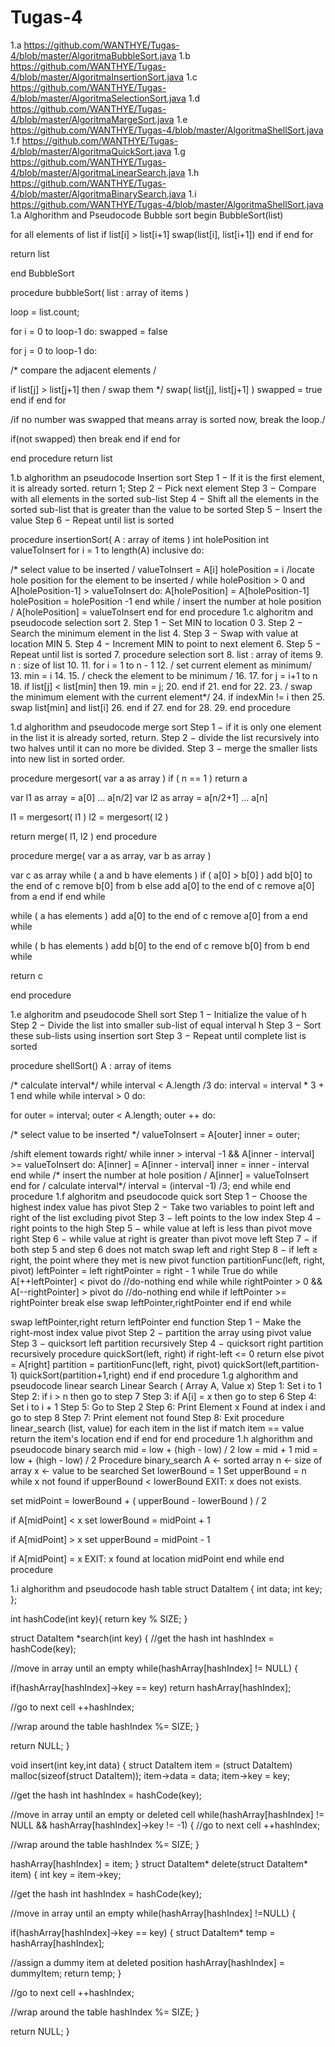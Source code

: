 # Tugas-4
1.a https://github.com/WANTHYE/Tugas-4/blob/master/AlgoritmaBubbleSort.java
1.b https://github.com/WANTHYE/Tugas-4/blob/master/AlgoritmaInsertionSort.java
1.c https://github.com/WANTHYE/Tugas-4/blob/master/AlgoritmaSelectionSort.java
1.d https://github.com/WANTHYE/Tugas-4/blob/master/AlgoritmaMargeSort.java
1.e https://github.com/WANTHYE/Tugas-4/blob/master/AlgoritmaShellSort.java
1.f https://github.com/WANTHYE/Tugas-4/blob/master/AlgoritmaQuickSort.java
1.g https://github.com/WANTHYE/Tugas-4/blob/master/AlgoritmaLinearSearch.java
1.h https://github.com/WANTHYE/Tugas-4/blob/master/AlgoritmaBinarySearch.java
1.i https://github.com/WANTHYE/Tugas-4/blob/master/AlgoritmaShellSort.java
1.a Alghorithm and Pseudocode Bubble sort begin BubbleSort(list)

for all elements of list if list[i] > list[i+1] swap(list[i], list[i+1]) end if end for

return list

end BubbleSort

procedure bubbleSort( list : array of items )

loop = list.count;

for i = 0 to loop-1 do: swapped = false

for j = 0 to loop-1 do:

/* compare the adjacent elements /

if list[j] > list[j+1] then / swap them */ swap( list[j], list[j+1] ) swapped = true end if end for

/if no number was swapped that means array is sorted now, break the loop./

if(not swapped) then break end if end for

end procedure return list

1.b alghorithm an pseudocode Insertion sort Step 1 − If it is the first element, it is already sorted. return 1; Step 2 − Pick next element Step 3 − Compare with all elements in the sorted sub-list Step 4 − Shift all the elements in the sorted sub-list that is greater than the value to be sorted Step 5 − Insert the value Step 6 − Repeat until list is sorted

procedure insertionSort( A : array of items ) int holePosition int valueToInsert for i = 1 to length(A) inclusive do:

/* select value to be inserted / valueToInsert = A[i] holePosition = i /locate hole position for the element to be inserted / while holePosition > 0 and A[holePosition-1] > valueToInsert do: A[holePosition] = A[holePosition-1] holePosition = holePosition -1 end while / insert the number at hole position / A[holePosition] = valueToInsert end for end procedure 1.c alghoritm and pseudocode selection sort 2. Step 1 − Set MIN to location 0 3. Step 2 − Search the minimum element in the list 4. Step 3 − Swap with value at location MIN 5. Step 4 − Increment MIN to point to next element 6. Step 5 − Repeat until list is sorted 7. procedure selection sort 8. list : array of items 9. n : size of list 10. 11. for i = 1 to n - 1 12. / set current element as minimum/ 13. min = i 14. 15. / check the element to be minimum / 16. 17. for j = i+1 to n 18. if list[j] < list[min] then 19. min = j; 20. end if 21. end for 22. 23. / swap the minimum element with the current element*/ 24. if indexMin != i then 25. swap list[min] and list[i] 26. end if 27. end for 28. 29. end procedure

1.d alghorithm and pseudocode merge sort Step 1 − if it is only one element in the list it is already sorted, return. Step 2 − divide the list recursively into two halves until it can no more be divided. Step 3 − merge the smaller lists into new list in sorted order.

procedure mergesort( var a as array ) if ( n == 1 ) return a

var l1 as array = a[0] ... a[n/2] var l2 as array = a[n/2+1] ... a[n]

l1 = mergesort( l1 ) l2 = mergesort( l2 )

return merge( l1, l2 ) end procedure

procedure merge( var a as array, var b as array )

var c as array while ( a and b have elements ) if ( a[0] > b[0] ) add b[0] to the end of c remove b[0] from b else add a[0] to the end of c remove a[0] from a end if end while

while ( a has elements ) add a[0] to the end of c remove a[0] from a end while

while ( b has elements ) add b[0] to the end of c remove b[0] from b end while

return c

end procedure

1.e alghoritm and pseudocode Shell sort Step 1 − Initialize the value of h Step 2 − Divide the list into smaller sub-list of equal interval h Step 3 − Sort these sub-lists using insertion sort Step 3 − Repeat until complete list is sorted

procedure shellSort() A : array of items

/* calculate interval*/ while interval < A.length /3 do: interval = interval * 3 + 1 end while while interval > 0 do:

for outer = interval; outer < A.length; outer ++ do:

/* select value to be inserted */ valueToInsert = A[outer] inner = outer;

/shift element towards right/ while inner > interval -1 && A[inner - interval] >= valueToInsert do: A[inner] = A[inner - interval] inner = inner - interval end while /* insert the number at hole position / A[inner] = valueToInsert end for / calculate interval*/ interval = (interval -1) /3; end while end procedure 1.f alghoritm and pseudocode quick sort Step 1 − Choose the highest index value has pivot Step 2 − Take two variables to point left and right of the list excluding pivot Step 3 − left points to the low index Step 4 − right points to the high Step 5 − while value at left is less than pivot move right Step 6 − while value at right is greater than pivot move left Step 7 − if both step 5 and step 6 does not match swap left and right Step 8 − if left ≥ right, the point where they met is new pivot function partitionFunc(left, right, pivot) leftPointer = left rightPointer = right - 1 while True do while A[++leftPointer] < pivot do //do-nothing end while while rightPointer > 0 && A[--rightPointer] > pivot do //do-nothing end while if leftPointer >= rightPointer break else swap leftPointer,rightPointer end if end while

swap leftPointer,right return leftPointer end function Step 1 − Make the right-most index value pivot Step 2 − partition the array using pivot value Step 3 − quicksort left partition recursively Step 4 − quicksort right partition recursively procedure quickSort(left, right) if right-left <= 0 return else pivot = A[right] partition = partitionFunc(left, right, pivot) quickSort(left,partition-1) quickSort(partition+1,right) end if end procedure 1.g alghorithm and pseudocode linear search Linear Search ( Array A, Value x) Step 1: Set i to 1 Step 2: if i > n then go to step 7 Step 3: if A[i] = x then go to step 6 Step 4: Set i to i + 1 Step 5: Go to Step 2 Step 6: Print Element x Found at index i and go to step 8 Step 7: Print element not found Step 8: Exit procedure linear_search (list, value) for each item in the list if match item == value return the item's location end if end for end procedure 1.h alghorithm and pseudocode binary search mid = low + (high - low) / 2 low = mid + 1 mid = low + (high - low) / 2 Procedure binary_search A ← sorted array n ← size of array x ← value to be searched Set lowerBound = 1 Set upperBound = n while x not found if upperBound < lowerBound EXIT: x does not exists.

set midPoint = lowerBound + ( upperBound - lowerBound ) / 2

if A[midPoint] < x set lowerBound = midPoint + 1

if A[midPoint] > x set upperBound = midPoint - 1

if A[midPoint] = x EXIT: x found at location midPoint end while end procedure

1.i alghorithm and pseudocode hash table struct DataItem { int data; int key; };

int hashCode(int key){ return key % SIZE; }

struct DataItem *search(int key) { //get the hash int hashIndex = hashCode(key);

//move in array until an empty while(hashArray[hashIndex] != NULL) {

if(hashArray[hashIndex]->key == key) return hashArray[hashIndex];

//go to next cell ++hashIndex;

//wrap around the table hashIndex %= SIZE; }

return NULL; }

void insert(int key,int data) { struct DataItem item = (struct DataItem) malloc(sizeof(struct DataItem)); item->data = data; item->key = key;

//get the hash int hashIndex = hashCode(key);

//move in array until an empty or deleted cell while(hashArray[hashIndex] != NULL && hashArray[hashIndex]->key != -1) { //go to next cell ++hashIndex;

//wrap around the table hashIndex %= SIZE; }

hashArray[hashIndex] = item; } struct DataItem* delete(struct DataItem* item) { int key = item->key;

//get the hash int hashIndex = hashCode(key);

//move in array until an empty while(hashArray[hashIndex] !=NULL) {

if(hashArray[hashIndex]->key == key) { struct DataItem* temp = hashArray[hashIndex];

//assign a dummy item at deleted position hashArray[hashIndex] = dummyItem; return temp; }

//go to next cell ++hashIndex;

//wrap around the table hashIndex %= SIZE; }

return NULL; }

